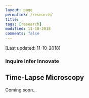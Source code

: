 ```yaml
---
layout: page
permalink: /research/
title: 
tags: [research]
modified: 11-10-2018
comments: false
---
```


[Last updated: 11-10-2018]


### Inquire Infer Innovate

## Time-Lapse Microscopy

Coming soon... 